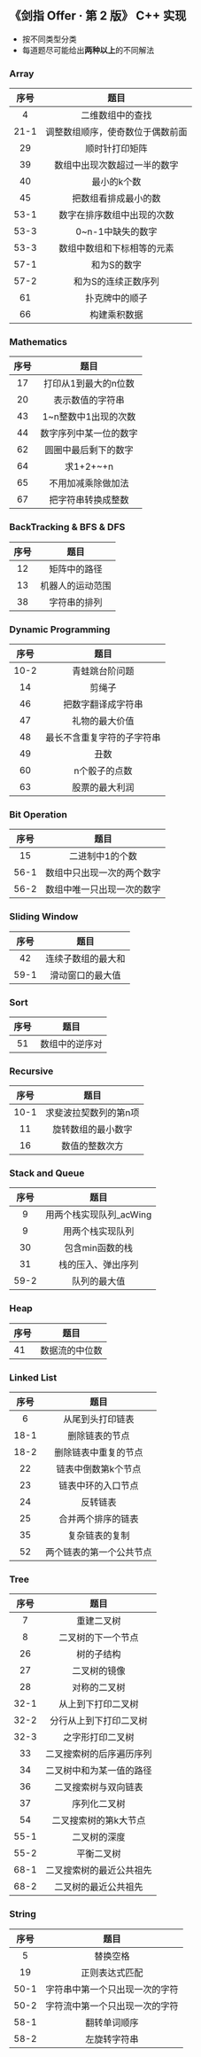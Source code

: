 ## 《剑指 Offer · 第 2 版》 C++ 实现

- 按不同类型分类
- 每道题尽可能给出**两种以上**的不同解法



### Array

| 序号 | 题目 |
| :-: | :-: |
| 4 | 二维数组中的查找 |
| 21-1 | 调整数组顺序，使奇数位于偶数前面 |
| 29 | 顺时针打印矩阵 |
| 39 | 数组中出现次数超过一半的数字 |
| 40 | 最小的k个数 |
| 45 | 把数组看排成最小的数 |
| 53-1 | 数字在排序数组中出现的次数 |
| 53-3 | 0~n-1中缺失的数字 |
| 53-3 | 数组中数组和下标相等的元素 |
| 57-1 | 和为S的数字 |
| 57-2 | 和为S的连续正数序列 |
| 61 | 扑克牌中的顺子 |
| 66 | 构建乘积数据 |

### Mathematics

| 序号 | 题目 |
| :-: | :-: |
| 17 | 打印从1到最大的n位数 |
| 20 | 表示数值的字符串 |
| 43 | 1~n整数中1出现的次数 |
| 44 | 数字序列中某一位的数字 |
| 62 | 圆圈中最后剩下的数字 |
| 64 | 求1+2+~+n |
| 65 | 不用加减乘除做加法 |
| 67 | 把字符串转换成整数 |

### BackTracking & BFS & DFS

| 序号 | 题目 |
| :-: | :-: |
| 12 | 矩阵中的路径 |
| 13 | 机器人的运动范围 |
| 38 | 字符串的排列 |


### Dynamic Programming

| 序号 | 题目 |
| :-: | :-: |
| 10-2 | 青蛙跳台阶问题 |
| 14 | 剪绳子 |
| 46 | 把数字翻译成字符串 |
| 47 | 礼物的最大价值 |
| 48 | 最长不含重复字符的子字符串 |
| 49 | 丑数 |
| 60 | n个骰子的点数 |
| 63 | 股票的最大利润 |

### Bit Operation

| 序号 | 题目 |
| :-: | :-: |
| 15 | 二进制中1的个数 |
| 56-1 | 数组中只出现一次的两个数字 |
| 56-2 | 数组中唯一只出现一次的数字 |

### Sliding Window

| 序号 | 题目 |
| :-: | :-: |
| 42 | 连续子数组的最大和 |
| 59-1 | 滑动窗口的最大值 |

### Sort

| 序号 | 题目 |
| :-: | :-: |
| 51 | 数组中的逆序对 |

### Recursive

| 序号 | 题目 |
| :-: | :-: |
| 10-1 | 求斐波拉契数列的第n项 |
| 11 | 旋转数组的最小数字 |
| 16 | 数值的整数次方 |


### Stack and Queue

| 序号 | 题目 |
| :-: | :-: |
| 9 | 用两个栈实现队列_acWing |
| 9 | 用两个栈实现队列 |
| 30 | 包含min函数的栈 |
| 31 | 栈的压入、弹出序列 |
| 59-2 | 队列的最大值 |

### Heap

| 序号 | 题目           |
| ---- | -------------- |
| 41   | 数据流的中位数 |

### Linked List

| 序号 | 题目 |
| :-: | :-: |
| 6 | 从尾到头打印链表 |
| 18-1 | 删除链表的节点 |
| 18-2 | 删除链表中重复的节点 |
| 22 | 链表中倒数第k个节点 |
| 23 | 链表中环的入口节点 |
| 24 | 反转链表 |
| 25 | 合并两个排序的链表 |
| 35 | 复杂链表的复制 |
| 52 | 两个链表的第一个公共节点 |

### Tree

| 序号 | 题目 |
| :-: | :-: |
| 7 | 重建二叉树 |
| 8 | 二叉树的下一个节点 |
| 26 | 树的子结构 |
| 27 | 二叉树的镜像 |
| 28 | 对称的二叉树 |
| 32-1 | 从上到下打印二叉树 |
| 32-2 | 分行从上到下打印二叉树 |
| 32-3 | 之字形打印二叉树 |
| 33 | 二叉搜索树的后序遍历序列 |
| 34 | 二叉树中和为某一值的路径 |
| 36 | 二叉搜索树与双向链表 |
| 37 | 序列化二叉树 |
| 54 | 二叉搜索树的第k大节点 |
| 55-1 | 二叉树的深度 |
| 55-2 | 平衡二叉树 |
| 68-1 | 二叉搜索树的最近公共祖先 |
| 68-2 | 二叉树的最近公共祖先 |

### String

| 序号 | 题目 |
| :-: | :-: |
| 5 | 替换空格 |
| 19 | 正则表达式匹配 |
| 50-1 | 字符串中第一个只出现一次的字符 |
| 50-2 | 字符流中第一个只出现一次的字符 |
| 58-1 | 翻转单词顺序 |
| 58-2 | 左旋转字符串 |

